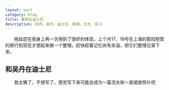 ```yaml
---
layout: post
category: blog
title: 暑假在迪士尼
description: 同济，吴丹，迪士尼，随感，北大，实习
---
```


　　拖延症在我身上再一次得到了很好的体现，上个月17、18号在上海的那段短暂的旅行到现在才想起来做一个整理。赶快趁着记忆尚有余温，把它们整理记录下来。<br>

## 和吴丹在迪士尼
　　我太懒了，不想写了，感觉写下来可能会成为一篇流水账～直接放照片吧<br>
